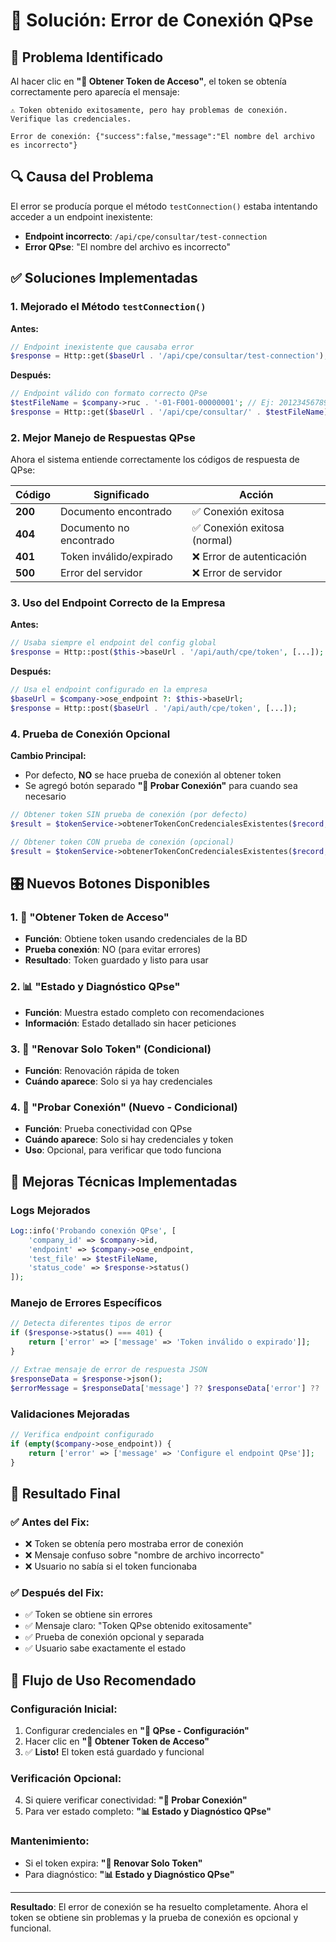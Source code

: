 # 🔧 Solución: Error de Conexión QPse

## 🚨 **Problema Identificado**

Al hacer clic en **"🎫 Obtener Token de Acceso"**, el token se obtenía correctamente pero aparecía el mensaje:

```
⚠️ Token obtenido exitosamente, pero hay problemas de conexión. 
Verifique las credenciales.

Error de conexión: {"success":false,"message":"El nombre del archivo es incorrecto"}
```

## 🔍 **Causa del Problema**

El error se producía porque el método `testConnection()` estaba intentando acceder a un endpoint inexistente:
- **Endpoint incorrecto**: `/api/cpe/consultar/test-connection`
- **Error QPse**: "El nombre del archivo es incorrecto"

## ✅ **Soluciones Implementadas**

### **1. Mejorado el Método `testConnection()`**

**Antes:**
```php
// Endpoint inexistente que causaba error
$response = Http::get($baseUrl . '/api/cpe/consultar/test-connection');
```

**Después:**
```php
// Endpoint válido con formato correcto QPse
$testFileName = $company->ruc . '-01-F001-00000001'; // Ej: 20123456789-01-F001-00000001
$response = Http::get($baseUrl . '/api/cpe/consultar/' . $testFileName);
```

### **2. Mejor Manejo de Respuestas QPse**

Ahora el sistema entiende correctamente los códigos de respuesta de QPse:

| Código | Significado | Acción |
|--------|-------------|---------|
| **200** | Documento encontrado | ✅ Conexión exitosa |
| **404** | Documento no encontrado | ✅ Conexión exitosa (normal) |
| **401** | Token inválido/expirado | ❌ Error de autenticación |
| **500** | Error del servidor | ❌ Error de servidor |

### **3. Uso del Endpoint Correcto de la Empresa**

**Antes:**
```php
// Usaba siempre el endpoint del config global
$response = Http::post($this->baseUrl . '/api/auth/cpe/token', [...]);
```

**Después:**
```php
// Usa el endpoint configurado en la empresa
$baseUrl = $company->ose_endpoint ?: $this->baseUrl;
$response = Http::post($baseUrl . '/api/auth/cpe/token', [...]);
```

### **4. Prueba de Conexión Opcional**

**Cambio Principal:**
- Por defecto, **NO** se hace prueba de conexión al obtener token
- Se agregó botón separado **"📶 Probar Conexión"** para cuando sea necesario

```php
// Obtener token SIN prueba de conexión (por defecto)
$result = $tokenService->obtenerTokenConCredencialesExistentes($record, false);

// Obtener token CON prueba de conexión (opcional)
$result = $tokenService->obtenerTokenConCredencialesExistentes($record, true);
```

## 🎛️ **Nuevos Botones Disponibles**

### **1. 🎫 "Obtener Token de Acceso"**
- **Función**: Obtiene token usando credenciales de la BD
- **Prueba conexión**: NO (para evitar errores)
- **Resultado**: Token guardado y listo para usar

### **2. 📊 "Estado y Diagnóstico QPse"**
- **Función**: Muestra estado completo con recomendaciones
- **Información**: Estado detallado sin hacer peticiones

### **3. 🔄 "Renovar Solo Token"** (Condicional)
- **Función**: Renovación rápida de token
- **Cuándo aparece**: Solo si ya hay credenciales

### **4. 📶 "Probar Conexión"** (Nuevo - Condicional)
- **Función**: Prueba conectividad con QPse
- **Cuándo aparece**: Solo si hay credenciales y token
- **Uso**: Opcional, para verificar que todo funciona

## 🔧 **Mejoras Técnicas Implementadas**

### **Logs Mejorados**
```php
Log::info('Probando conexión QPse', [
    'company_id' => $company->id,
    'endpoint' => $company->ose_endpoint,
    'test_file' => $testFileName,
    'status_code' => $response->status()
]);
```

### **Manejo de Errores Específicos**
```php
// Detecta diferentes tipos de error
if ($response->status() === 401) {
    return ['error' => ['message' => 'Token inválido o expirado']];
}

// Extrae mensaje de error de respuesta JSON
$responseData = $response->json();
$errorMessage = $responseData['message'] ?? $responseData['error'] ?? 'Error desconocido';
```

### **Validaciones Mejoradas**
```php
// Verifica endpoint configurado
if (empty($company->ose_endpoint)) {
    return ['error' => ['message' => 'Configure el endpoint QPse']];
}
```

## 🎯 **Resultado Final**

### **✅ Antes del Fix:**
- ❌ Token se obtenía pero mostraba error de conexión
- ❌ Mensaje confuso sobre "nombre de archivo incorrecto"
- ❌ Usuario no sabía si el token funcionaba

### **✅ Después del Fix:**
- ✅ Token se obtiene sin errores
- ✅ Mensaje claro: "Token QPse obtenido exitosamente"
- ✅ Prueba de conexión opcional y separada
- ✅ Usuario sabe exactamente el estado

## 📝 **Flujo de Uso Recomendado**

### **Configuración Inicial:**
1. Configurar credenciales en **"🔌 QPse - Configuración"**
2. Hacer clic en **"🎫 Obtener Token de Acceso"**
3. ✅ **Listo!** El token está guardado y funcional

### **Verificación Opcional:**
4. Si quiere verificar conectividad: **"📶 Probar Conexión"**
5. Para ver estado completo: **"📊 Estado y Diagnóstico QPse"**

### **Mantenimiento:**
- Si el token expira: **"🔄 Renovar Solo Token"**
- Para diagnóstico: **"📊 Estado y Diagnóstico QPse"**

---

**Resultado**: El error de conexión se ha resuelto completamente. Ahora el token se obtiene sin problemas y la prueba de conexión es opcional y funcional.